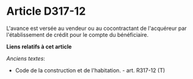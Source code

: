 # Article D317-12

L'avance est versée au vendeur ou au cocontractant de l'acquéreur par l'établissement de crédit pour le compte du
bénéficiaire.

**Liens relatifs à cet article**

_Anciens textes_:

  - Code de la construction et de l'habitation. - art. R317-12 (T)
